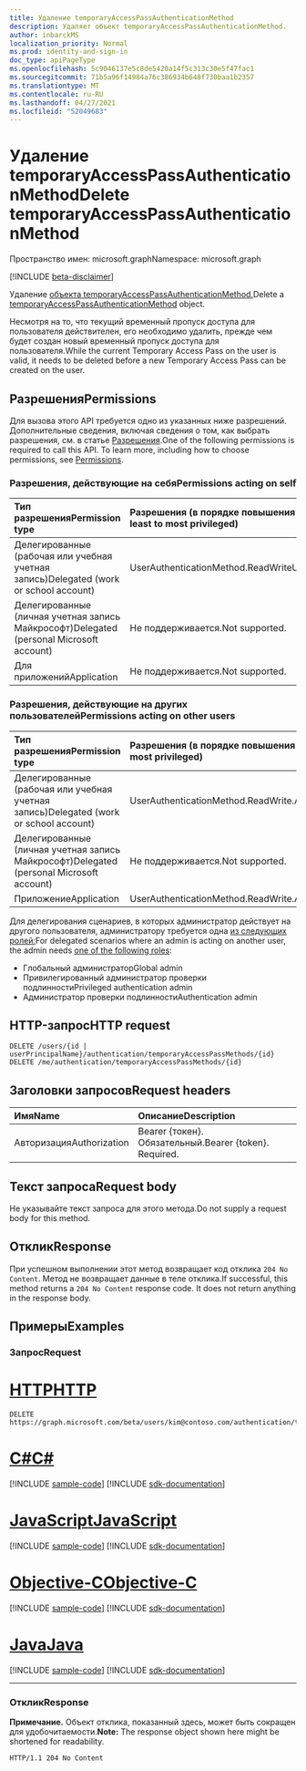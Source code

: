 ```yaml
---
title: Удаление temporaryAccessPassAuthenticationMethod
description: Удаляет объект temporaryAccessPassAuthenticationMethod.
author: inbarckMS
localization_priority: Normal
ms.prod: identity-and-sign-in
doc_type: apiPageType
ms.openlocfilehash: 5c9046137e5c8de5420a14f5c313c30e5f47fac1
ms.sourcegitcommit: 71b5a96f14984a76c386934b648f730baa1b2357
ms.translationtype: MT
ms.contentlocale: ru-RU
ms.lasthandoff: 04/27/2021
ms.locfileid: "52049683"
---
```

# <a name="delete-temporaryaccesspassauthenticationmethod"></a><span data-ttu-id="21994-103">Удаление temporaryAccessPassAuthenticationMethod</span><span class="sxs-lookup"><span data-stu-id="21994-103">Delete temporaryAccessPassAuthenticationMethod</span></span>
<span data-ttu-id="21994-104">Пространство имен: microsoft.graph</span><span class="sxs-lookup"><span data-stu-id="21994-104">Namespace: microsoft.graph</span></span>

[!INCLUDE [beta-disclaimer](../../includes/beta-disclaimer.md)]

<span data-ttu-id="21994-105">Удаление [объекта temporaryAccessPassAuthenticationMethod.](../resources/temporaryaccesspassauthenticationmethod.md)</span><span class="sxs-lookup"><span data-stu-id="21994-105">Delete a [temporaryAccessPassAuthenticationMethod](../resources/temporaryaccesspassauthenticationmethod.md) object.</span></span>

<span data-ttu-id="21994-106">Несмотря на то, что текущий временный пропуск доступа для пользователя действителен, его необходимо удалить, прежде чем будет создан новый временный пропуск доступа для пользователя.</span><span class="sxs-lookup"><span data-stu-id="21994-106">While the current Temporary Access Pass on the user is valid, it needs to be deleted before a new Temporary Access Pass can be created on the user.</span></span>

## <a name="permissions"></a><span data-ttu-id="21994-107">Разрешения</span><span class="sxs-lookup"><span data-stu-id="21994-107">Permissions</span></span>
<span data-ttu-id="21994-p101">Для вызова этого API требуется одно из указанных ниже разрешений. Дополнительные сведения, включая сведения о том, как выбрать разрешения, см. в статье [Разрешения](/graph/permissions-reference).</span><span class="sxs-lookup"><span data-stu-id="21994-p101">One of the following permissions is required to call this API. To learn more, including how to choose permissions, see [Permissions](/graph/permissions-reference).</span></span>

### <a name="permissions-acting-on-self"></a><span data-ttu-id="21994-110">Разрешения, действующие на себя</span><span class="sxs-lookup"><span data-stu-id="21994-110">Permissions acting on self</span></span>

|<span data-ttu-id="21994-111">Тип разрешения</span><span class="sxs-lookup"><span data-stu-id="21994-111">Permission type</span></span>      | <span data-ttu-id="21994-112">Разрешения (в порядке повышения привилегий)</span><span class="sxs-lookup"><span data-stu-id="21994-112">Permissions (from least to most privileged)</span></span>              |
|:---------------------------------------|:-------------------------|
| <span data-ttu-id="21994-113">Делегированные (рабочая или учебная учетная запись)</span><span class="sxs-lookup"><span data-stu-id="21994-113">Delegated (work or school account)</span></span>     | <span data-ttu-id="21994-114">UserAuthenticationMethod.ReadWrite</span><span class="sxs-lookup"><span data-stu-id="21994-114">UserAuthenticationMethod.ReadWrite</span></span> |
| <span data-ttu-id="21994-115">Делегированные (личная учетная запись Майкрософт)</span><span class="sxs-lookup"><span data-stu-id="21994-115">Delegated (personal Microsoft account)</span></span> | <span data-ttu-id="21994-116">Не поддерживается.</span><span class="sxs-lookup"><span data-stu-id="21994-116">Not supported.</span></span> |
| <span data-ttu-id="21994-117">Для приложений</span><span class="sxs-lookup"><span data-stu-id="21994-117">Application</span></span>                            | <span data-ttu-id="21994-118">Не поддерживается.</span><span class="sxs-lookup"><span data-stu-id="21994-118">Not supported.</span></span> |

### <a name="permissions-acting-on-other-users"></a><span data-ttu-id="21994-119">Разрешения, действующие на других пользователей</span><span class="sxs-lookup"><span data-stu-id="21994-119">Permissions acting on other users</span></span>

|<span data-ttu-id="21994-120">Тип разрешения</span><span class="sxs-lookup"><span data-stu-id="21994-120">Permission type</span></span>      | <span data-ttu-id="21994-121">Разрешения (в порядке повышения привилегий)</span><span class="sxs-lookup"><span data-stu-id="21994-121">Permissions (from least to most privileged)</span></span>              |
|:---------------------------------------|:-------------------------|
| <span data-ttu-id="21994-122">Делегированные (рабочая или учебная учетная запись)</span><span class="sxs-lookup"><span data-stu-id="21994-122">Delegated (work or school account)</span></span>     | <span data-ttu-id="21994-123">UserAuthenticationMethod.ReadWrite.All</span><span class="sxs-lookup"><span data-stu-id="21994-123">UserAuthenticationMethod.ReadWrite.All</span></span> |
| <span data-ttu-id="21994-124">Делегированные (личная учетная запись Майкрософт)</span><span class="sxs-lookup"><span data-stu-id="21994-124">Delegated (personal Microsoft account)</span></span> | <span data-ttu-id="21994-125">Не поддерживается.</span><span class="sxs-lookup"><span data-stu-id="21994-125">Not supported.</span></span> |
| <span data-ttu-id="21994-126">Приложение</span><span class="sxs-lookup"><span data-stu-id="21994-126">Application</span></span>                            | <span data-ttu-id="21994-127">UserAuthenticationMethod.ReadWrite.All</span><span class="sxs-lookup"><span data-stu-id="21994-127">UserAuthenticationMethod.ReadWrite.All</span></span> |

<span data-ttu-id="21994-128">Для делегирования сценариев, в которых администратор действует на другого пользователя, администратору требуется одна [из следующих ролей:](/azure/active-directory/users-groups-roles/directory-assign-admin-roles#available-roles)</span><span class="sxs-lookup"><span data-stu-id="21994-128">For delegated scenarios where an admin is acting on another user, the admin needs [one of the following roles](/azure/active-directory/users-groups-roles/directory-assign-admin-roles#available-roles):</span></span>
* <span data-ttu-id="21994-129">Глобальный администратор</span><span class="sxs-lookup"><span data-stu-id="21994-129">Global admin</span></span>
* <span data-ttu-id="21994-130">Привилегированный администратор проверки подлинности</span><span class="sxs-lookup"><span data-stu-id="21994-130">Privileged authentication admin</span></span>
* <span data-ttu-id="21994-131">Администратор проверки подлинности</span><span class="sxs-lookup"><span data-stu-id="21994-131">Authentication admin</span></span>

## <a name="http-request"></a><span data-ttu-id="21994-132">HTTP-запрос</span><span class="sxs-lookup"><span data-stu-id="21994-132">HTTP request</span></span>

<!-- {
  "blockType": "ignored"
}
-->
``` http
DELETE /users/{id | userPrincipalName}/authentication/temporaryAccessPassMethods/{id}
DELETE /me/authentication/temporaryAccessPassMethods/{id}
```

## <a name="request-headers"></a><span data-ttu-id="21994-133">Заголовки запросов</span><span class="sxs-lookup"><span data-stu-id="21994-133">Request headers</span></span>
|<span data-ttu-id="21994-134">Имя</span><span class="sxs-lookup"><span data-stu-id="21994-134">Name</span></span>|<span data-ttu-id="21994-135">Описание</span><span class="sxs-lookup"><span data-stu-id="21994-135">Description</span></span>|
|:---|:---|
|<span data-ttu-id="21994-136">Авторизация</span><span class="sxs-lookup"><span data-stu-id="21994-136">Authorization</span></span>|<span data-ttu-id="21994-p102">Bearer {токен}. Обязательный.</span><span class="sxs-lookup"><span data-stu-id="21994-p102">Bearer {token}. Required.</span></span>|

## <a name="request-body"></a><span data-ttu-id="21994-139">Текст запроса</span><span class="sxs-lookup"><span data-stu-id="21994-139">Request body</span></span>
<span data-ttu-id="21994-140">Не указывайте текст запроса для этого метода.</span><span class="sxs-lookup"><span data-stu-id="21994-140">Do not supply a request body for this method.</span></span>

## <a name="response"></a><span data-ttu-id="21994-141">Отклик</span><span class="sxs-lookup"><span data-stu-id="21994-141">Response</span></span>

<span data-ttu-id="21994-p103">При успешном выполнении этот метод возвращает код отклика `204 No Content`. Метод не возвращает данные в теле отклика.</span><span class="sxs-lookup"><span data-stu-id="21994-p103">If successful, this method returns a `204 No Content` response code. It does not return anything in the response body.</span></span>

## <a name="examples"></a><span data-ttu-id="21994-144">Примеры</span><span class="sxs-lookup"><span data-stu-id="21994-144">Examples</span></span>

### <a name="request"></a><span data-ttu-id="21994-145">Запрос</span><span class="sxs-lookup"><span data-stu-id="21994-145">Request</span></span>

# <a name="http"></a>[<span data-ttu-id="21994-146">HTTP</span><span class="sxs-lookup"><span data-stu-id="21994-146">HTTP</span></span>](#tab/http)
<!-- {
  "blockType": "request",
  "name": "delete_temporaryaccesspassauthenticationmethod"
}
-->
``` http
DELETE https://graph.microsoft.com/beta/users/kim@contoso.com/authentication/temporaryAccessPassMethods/{id}
```
# <a name="c"></a>[<span data-ttu-id="21994-147">C#</span><span class="sxs-lookup"><span data-stu-id="21994-147">C#</span></span>](#tab/csharp)
[!INCLUDE [sample-code](../includes/snippets/csharp/delete-temporaryaccesspassauthenticationmethod-csharp-snippets.md)]
[!INCLUDE [sdk-documentation](../includes/snippets/snippets-sdk-documentation-link.md)]

# <a name="javascript"></a>[<span data-ttu-id="21994-148">JavaScript</span><span class="sxs-lookup"><span data-stu-id="21994-148">JavaScript</span></span>](#tab/javascript)
[!INCLUDE [sample-code](../includes/snippets/javascript/delete-temporaryaccesspassauthenticationmethod-javascript-snippets.md)]
[!INCLUDE [sdk-documentation](../includes/snippets/snippets-sdk-documentation-link.md)]

# <a name="objective-c"></a>[<span data-ttu-id="21994-149">Objective-C</span><span class="sxs-lookup"><span data-stu-id="21994-149">Objective-C</span></span>](#tab/objc)
[!INCLUDE [sample-code](../includes/snippets/objc/delete-temporaryaccesspassauthenticationmethod-objc-snippets.md)]
[!INCLUDE [sdk-documentation](../includes/snippets/snippets-sdk-documentation-link.md)]

# <a name="java"></a>[<span data-ttu-id="21994-150">Java</span><span class="sxs-lookup"><span data-stu-id="21994-150">Java</span></span>](#tab/java)
[!INCLUDE [sample-code](../includes/snippets/java/delete-temporaryaccesspassauthenticationmethod-java-snippets.md)]
[!INCLUDE [sdk-documentation](../includes/snippets/snippets-sdk-documentation-link.md)]

---



### <a name="response"></a><span data-ttu-id="21994-151">Отклик</span><span class="sxs-lookup"><span data-stu-id="21994-151">Response</span></span>
<span data-ttu-id="21994-152">**Примечание.** Объект отклика, показанный здесь, может быть сокращен для удобочитаемости.</span><span class="sxs-lookup"><span data-stu-id="21994-152">**Note:** The response object shown here might be shortened for readability.</span></span>
<!-- {
  "blockType": "response",
  "truncated": true
}
-->
``` http
HTTP/1.1 204 No Content
```
